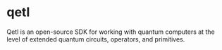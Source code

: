 # qetl
Qetl is an open-source SDK for working with quantum computers at the level of extended quantum circuits, operators, and primitives. 
